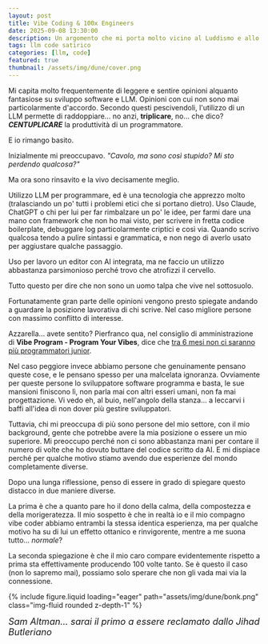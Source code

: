 ```yaml
---
layout: post
title: Vibe Coding & 100x Engineers
date: 2025-09-08 13:30:00
description: Un argomento che mi porta molto vicino al Luddismo e allo Jihad Butleriano
tags: llm code satirico
categories: [llm, code]
featured: true
thumbnail: /assets/img/dune/cover.png
---
```




Mi capita molto frequentemente di leggere e sentire opinioni alquanto fantasiose su sviluppo software e LLM. Opinioni con cui non sono mai particolarmente d'accordo.
Secondo questi pescivendoli, l'utilizzo di un LLM permette di raddoppiare... no anzi, **triplicare**, no... che dico? ***CENTUPLICARE*** la produttività di un programmatore.

E io rimango basito.

Inizialmente mi preoccupavo. *"Cavolo, ma sono così stupido? Mi sto perdendo qualcosa?"*

Ma ora sono rinsavito e la vivo decisamente meglio.

Utilizzo LLM per programmare, ed è una tecnologia che apprezzo molto (tralasciando un po' tutti i problemi etici che si portano dietro). Uso Claude, ChatGPT o chi per lui per far rimbalzare un po' le idee, per farmi dare una mano con framework che non ho mai visto, per scrivere in fretta codice boilerplate, debuggare log particolarmente criptici e così via. Quando scrivo qualcosa tendo a pulire sintassi e grammatica, e non nego di averlo usato per aggiustare qualche passaggio.

Uso per lavoro un editor con AI integrata, ma ne faccio un utilizzo abbastanza parsimonioso perché trovo che atrofizzi il cervello.

Tutto questo per dire che non sono un uomo talpa che vive nel sottosuolo.

Fortunatamente gran parte delle opinioni vengono presto spiegate andando a guardare la posizione lavorativa di chi scrive. Nel caso migliore persone con massimo conflitto di interesse.

Azzarella... avete sentito? Pierfranco qua, nel consiglio di amministrazione di **Vibe Program - Program Your Vibes**, dice che [tra 6 mesi non ci saranno più programmatori junior](https://www.forbes.com/sites/quickerbettertech/2025/01/26/business-tech-news-zuckerberg-says-ai-will-replace-mid-level-engineers-soon/).

Nel caso peggiore invece abbiamo persone che genuinamente pensano queste cose, e le pensano spesso per una malcelata ignoranza. Ovviamente per queste persone lo sviluppatore software programma e basta, le sue mansioni finiscono lì, non parla mai con altri esseri umani, non fa mai progettazione. Vi vedo eh, al buio, nell'angolo della stanza... a leccarvi i baffi all'idea di non dover più gestire sviluppatori.

Tuttavia, chi mi preoccupa di più sono persone del mio settore, con il mio background, gente che potrebbe avere la mia posizione o essere un mio superiore.
Mi preoccupo perché non ci sono abbastanza mani per contare il numero di volte che ho dovuto buttare del codice scritto da AI. E mi dispiace perché per qualche motivo stiamo avendo due esperienze del mondo completamente diverse.

Dopo una lunga riflessione, penso di essere in grado di spiegare questo distacco in due maniere diverse.

La prima è che a quanto pare ho il dono della calma, della compostezza e della morigeratezza. Il mio sospetto è che in realtà io e il mio compagno vibe coder abbiamo entrambi la stessa identica esperienza, ma per qualche motivo ha su di lui un effetto ottanico e rinvigorente, mentre a me suona tutto... *normale*?

La seconda spiegazione è che il mio caro compare evidentemente rispetto a prima sta effettivamente producendo 100 volte tanto. Se è questo il caso (non lo sapremo mai), possiamo solo sperare che non gli vada mai via la connessione.

{% include figure.liquid loading="eager" path="assets/img/dune/bonk.png" class="img-fluid rounded z-depth-1" %}
<div class="caption" style="font-size: 18px; font-style: italic;">
    Sam Altman... sarai il primo a essere reclamato dallo Jihad Butleriano
</div>
